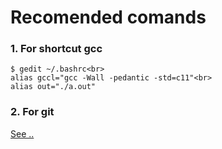 <h1>Recomended comands</h1>
  <h3>1. For shortcut gcc</h3>

    $ gedit ~/.bashrc<br>
    alias gccl="gcc -Wall -pedantic -std=c11"<br>
    alias out="./a.out"


  <h3>2. For git</h3>
  <p><u>See ..</u></p>
